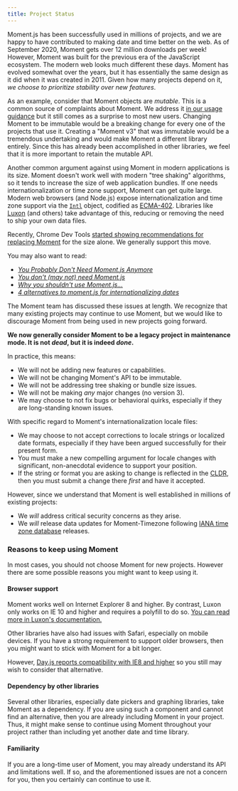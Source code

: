 ```yaml
---
title: Project Status
---
```


Moment.js has been successfully used in millions of projects, and we are happy to have contributed to making date and time better on the web.
As of September 2020, Moment gets over 12 million downloads per week!  However, Moment was built for the previous era of the JavaScript ecosystem.
The modern web looks much different these days.  Moment has evolved somewhat over the years, but it has essentially the same design as it did when it was created in 2011.
Given how many projects depend on it, *we choose to prioritize stability over new features*.

As an example, consider that Moment objects are *mutable*.  This is a common source of complaints about Moment.
We address it [in our usage guidance](/guides/#/lib-concepts/mutability/) but it still comes as a surprise to most new users.
Changing Moment to be immutable would be a breaking change for every one of the projects that use it.
Creating a "Moment v3" that was immutable would be a tremendous undertaking and would make Moment a different library entirely.
Since this has already been accomplished in other libraries, we feel that it is more important to retain the mutable API.

Another common argument against using Moment in modern applications is its size.  Moment doesn't work well with modern "tree shaking" algorithms, so it tends to increase the size of web application bundles.
If one needs internationalization or time zone support, Moment can get quite large.  Modern web browsers (and Node.js) expose internationalization and time zone support via the [`Intl`](https://developer.mozilla.org/docs/Web/JavaScript/Reference/Global_Objects/Intl) object, codified as [ECMA-402](https://ecma-international.org/ecma-402/). Libraries like [Luxon](https://moment.github.io/luxon/) (and others) take advantage of this, reducing or removing the need to ship your own data files.

Recently, Chrome Dev Tools [started showing recommendations for replacing Moment](https://twitter.com/addyosmani/status/1304676118822174721) for the size alone.  We generally support this move.

You may also want to read:

- [*You Probably Don't Need Moment.js Anymore*](https://dockyard.com/blog/2020/02/14/you-probably-don-t-need-moment-js-anymore)
- [*You don't (may not) need Moment.js*](https://github.com/you-dont-need/You-Dont-Need-Momentjs/blob/master/README.md)
- [*Why you shouldn't use Moment.js...*](https://inventi.studio/en/blog/why-you-shouldnt-use-moment-js)
- [*4 alternatives to moment.js for internationalizing dates*](https://blog.logrocket.com/4-alternatives-to-moment-js-for-internationalizing-dates/)

The Moment team has discussed these issues at length.  We recognize that many existing projects may continue to use Moment, but we would like to discourage Moment from being used in new projects going forward.

**We now generally consider Moment to be a legacy project in maintenance mode.  It is not *dead*, but it is indeed *done*.**

In practice, this means:

- We will not be adding new features or capabilities.
- We will not be changing Moment's API to be immutable.
- We will not be addressing tree shaking or bundle size issues.
- We will not be making *any* major changes (no version 3).
- We may choose to not fix bugs or behavioral quirks, especially if they are long-standing known issues.

With specific regard to Moment's internationalization locale files:

- We may choose to not accept corrections to locale strings or localized date formats, especially if they have been argued successfully for their present form.
- You must make a new compelling argument for locale changes with significant, non-anecdotal evidence to support your position.
- If the string or format you are asking to change is reflected in the [CLDR](http://cldr.unicode.org/), then you must submit a change there *first* and have it accepted.

However, since we understand that Moment is well established in millions of existing projects:

- We *will* address critical security concerns as they arise.
- We *will* release data updates for Moment-Timezone following [IANA time zone database](https://www.iana.org/time-zones) releases.

### Reasons to keep using Moment

In most cases, you should not choose Moment for new projects.  However there are some possible reasons you might want to keep using it.

#### Browser support

Moment works well on Internet Explorer 8 and higher.  By contrast, Luxon only works on IE 10 and higher and requires a polyfill to do so.  [You can read more in Luxon's documentation.](https://moment.github.io/luxon/docs/manual/matrix.html)

Other libraries have also had issues with Safari, especially on mobile devices.  If you have a strong requirement to support older browsers, then you might want to stick with Moment for a bit longer.

However, [Day.js reports compatibility with IE8 and higher](https://day.js.org/docs/en/installation/installation) so you still may wish to consider that alternative.

#### Dependency by other libraries

Several other libraries, especially date pickers and graphing libraries, take Moment as a dependency.  If you are using such a component and cannot find an alternative, then you are already including Moment in your project.
Thus, it might make sense to continue using Moment throughout your project rather than including yet another date and time library.

#### Familiarity

If you are a long-time user of Moment, you may already understand its API and limitations well.  If so, and the aforementioned issues are not a concern for you, then you certainly can continue to use it.
